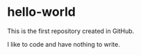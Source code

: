 # hello-world
This is the first repository created in GitHub.

I like to code and have nothing to write.
